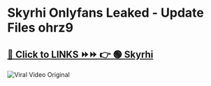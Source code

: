 
 # Skyrhi Onlyfans Leaked - Update Files ohrz9

## <h2><a href="https://clipsfans.com/Skyrhi&ref=git">🔗 Click to LINKS ⏩⏩ 👉 🟢 Skyrhi </a></h2>

<a href="https://clipsfans.com/Skyrhi&ref=git" rel="nofollow" data-target="animated-image.originalLink"><img src="https://i.ibb.co.com/xMMVF88/686577567.gif" alt="Viral Video Original" style="max-width: 100%; display: inline-block;" data-target="animated-image.originalImage"></a>

